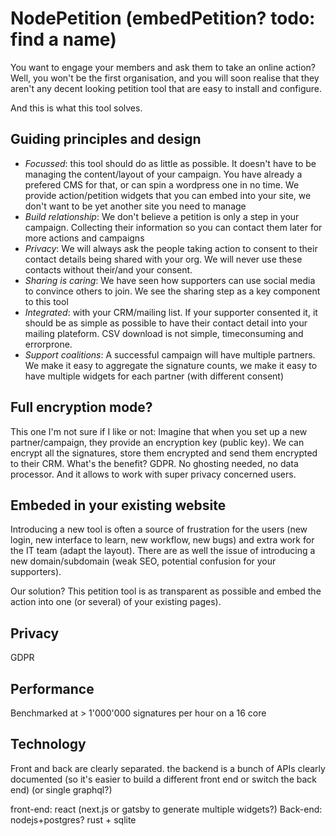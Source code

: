 # NodePetition (embedPetition? todo: find a name)

You want to engage your members and ask them to take an online action? Well, you won't be the first organisation, and you will soon realise that they aren't any decent looking petition tool that are easy to install and configure.

And this is what this tool solves.

## Guiding principles and design
- *Focussed*: this tool should do as little as possible. It doesn't have to be managing the content/layout of your campaign. You have already a prefered CMS for that, or can spin a wordpress one in no time. We provide action/petition widgets that you can embed into your site, we don't want to be yet another site you need to manage
- *Build relationship*: We don't believe a petition is only a step in your campaign. Collecting their information so you can contact them later for more actions and campaigns
- *Privacy*: We will always ask the people taking action to consent to their contact details being shared with your org. We will never use these contacts without their/and your consent.
- *Sharing is caring*: We have seen how supporters can use social media to convince others to join. We see the sharing step as a key component to this tool
- *Integrated*: with your CRM/mailing list. If your supporter consented it, it should be as simple as possible to have their contact detail into your mailing plateform. CSV download is not simple, timeconsuming and errorprone.
- *Support coalitions*: A successful campaign will have multiple partners. We make it easy to aggregate the signature counts, we make it easy to have multiple widgets for each partner (with different consent)

## Full encryption mode?
This one I'm not sure if I like or not:
Imagine that when you set up a new partner/campaign, they provide an encryption key (public key). We can encrypt all the signatures, store them encrypted and send them encrypted to their CRM. 
What's the benefit? GDPR. No ghosting needed, no data processor. And it allows to work with super privacy concerned users.

## Embeded in your existing website

Introducing a new tool is often a source of frustration for the users (new login, new interface to learn, new workflow, new bugs) and extra work for the IT team (adapt the layout). 
There are as well the issue of introducing a new domain/subdomain (weak SEO, potential confusion for your supporters).

Our solution? This petition tool is as transparent as possible and embed the action into one (or several) of your existing pages).


## Privacy
GDPR

## Performance

Benchmarked at > 1'000'000 signatures per hour on a 16 core

## Technology
Front and back are clearly separated. the backend is a bunch of APIs clearly documented (so it's easier to build a different front end or switch the back end)
(or single graphql?)

front-end: react (next.js or gatsby to generate multiple widgets?)
Back-end: nodejs+postgres? rust + sqlite



